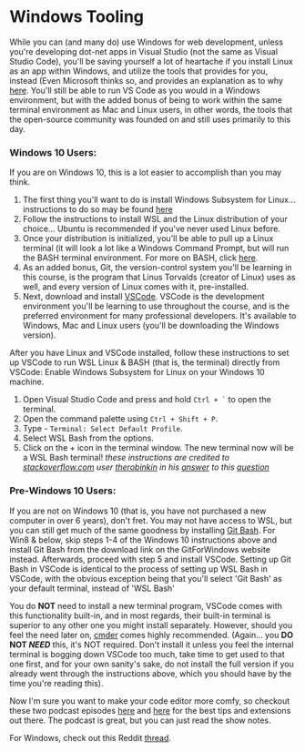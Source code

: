 # Windows Tooling

While you can (and many do) use Windows for web development, unless you're developing dot-net apps in Visual Studio (not the same as Visual Studio Code), you'll be saving yourself a lot of heartache if you install Linux as an app within Windows, and utilize the tools that provides for you, instead (Even Microsoft thinks so, and provides an explanation as to why [here](https://docs.microsoft.com/en-us/windows/wsl/faq#why-would-i-use-for-example-ruby-on-linux-instead-of-on-windows). You'll still be able to run VS Code as you would in a Windows environment, but with the added bonus of being to work within the same terminal environment as Mac and Linux users, in other words, the tools that the open-source community was founded on and still uses primarily to this day.

### Windows 10 Users: #

If you are on Windows 10, this is a lot easier to accomplish than you may think.

1. The first thing you'll want to do is install Windows Subsystem for Linux... instructions to do so may be found [here](https://docs.microsoft.com/en-us/windows/wsl/install-win10)
2. Follow the instructions to install WSL and the Linux distribution of your choice... Ubuntu is recommended if you've never used Linux before.
3. Once your distribution is initialized, you'll be able to pull up a Linux terminal (it will look a lot like a Windows Command Prompt, but will run the BASH terminal environment. For more on BASH, click [here](https://tutorials.ubuntu.com/tutorial/command-line-for-beginners#0).
4. As an added bonus, Git, the version-control system you'll be learning in this course, is the program that Linus Torvalds (creator of Linux) uses as well, and every version of Linux comes with it, pre-installed.
5. Next, download and install [VSCode](https://code.visualstudio.com/Download). VSCode is the development environment you'll be learning to use throughout the course, and is the preferred environment for many professional developers. It's available to Windows, Mac and Linux users (you'll be downloading the Windows version).

After you have Linux and VSCode installed, follow these instructions to set up VSCode to run WSL Linux & BASH (that is, the terminal) directly from VSCode:
Enable Windows Subsystem for Linux on your Windows 10 machine.

1. Open Visual Studio Code and press and hold `` Ctrl + ` `` to open the terminal.
2. Open the command palette using `Ctrl + Shift + P`.
3. Type - `Terminal: Select Default Profile`.
4. Select WSL Bash from the options.
5. Click on the + icon in the terminal window. The new terminal now will be a WSL Bash terminal!
*these instructions are credited to [stackoverflow.com](http://stackoverflow.com) user [therobinkin](https://stackoverflow.com/users/3814251/therobinkim) in his [answer](https://stackoverflow.com/questions/42606837/how-do-i-use-bash-on-windows-from-the-visual-studio-code-integrated-terminal#answer-56225296) to this [question](https://stackoverflow.com/questions/42606837/how-do-i-use-bash-on-windows-from-the-visual-studio-code-integrated-terminal)*

### Pre-Windows 10 Users: #
If you are not on Windows 10 (that is, you have not purchased a new computer in over 6 years), don't fret. You may not have access to WSL, but you can still get much of the same goodness by installing [Git Bash](https://gitforwindows.org/). For Win8 & below, skip steps 1-4 of the Windows 10 instructions above and install Git Bash from the download link on the GitForWindows website instead. Afterwards, proceed with step 5 and install VSCode. Setting up Git Bash in VSCode is identical to the process of setting up WSL Bash in VSCode, with the obvious exception being that you'll select 'Git Bash' as your default terminal, instead of 'WSL Bash'

You do __NOT__ need to install a new terminal program, VSCode comes with this functionality built-in, and in most regards, their built-in terminal is superior to any other one you might install separately. However, should you feel the need later on, [cmder](https://cmder.net) comes highly recommended. (Again... you __DO NOT *NEED*__ this, it's NOT required. Don't install it unless you feel the internal terminal is bogging down VSCode too much, take time to get used to that one first, and for your own sanity's sake, do not install the full version if you already went through the instructions above, which you should have by the time you're reading this).

Now I'm sure you want to make your code editor more comfy, so checkout these two podcast episodes [here](https://syntax.fm/show/012/why-is-everyone-switching-to-vs-code) and [here](https://syntax.fm/show/048/vs-code-round-two) for the best tips and extensions out there. The podcast is great, but you can just read the show notes.

For Windows, check out this Reddit [thread](https://www.reddit.com/r/AskReddit/comments/633ok7/what_are_some_useful_keyboard_shortcuts_that/).
